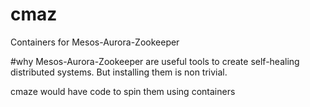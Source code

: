 # cmaz
Containers for Mesos-Aurora-Zookeeper

#why
Mesos-Aurora-Zookeeper are useful tools to create self-healing distributed systems.
But installing them is non trivial.

cmaze would have code to spin them using containers


